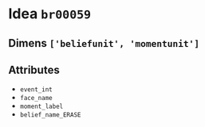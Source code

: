# Idea `br00059`

## Dimens `['beliefunit', 'momentunit']`

## Attributes
- `event_int`
- `face_name`
- `moment_label`
- `belief_name_ERASE`
